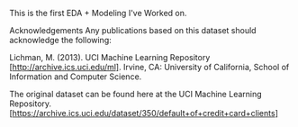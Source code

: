 This is the first EDA + Modeling I've Worked on.

Acknowledgements
Any publications based on this dataset should acknowledge the following:

Lichman, M. (2013). UCI Machine Learning Repository [http://archive.ics.uci.edu/ml]. Irvine, CA: University of California, School of Information and Computer Science.

The original dataset can be found here at the UCI Machine Learning Repository.
[https://archive.ics.uci.edu/dataset/350/default+of+credit+card+clients]